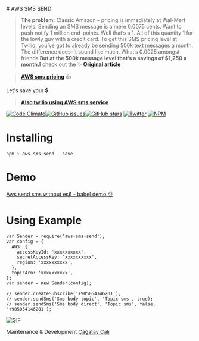 # AWS SMS SEND

> **The problem:**
Classic Amazon – pricing is immediately at Wal-Mart levels. Sending an SMS message is a mere 0.0075 cents.  Want to push notify 1 million end-points. Well that’s a 1. All of this quantity 1 for the lowly guy with a credit card. To get this SMS pricing level at Twilio, you’ve got to already be sending 500k text messages a month.  The difference doesn’t sound like much. What’s 0.0025 amongst friends.**But at the 500k message level that’s a savings of $1,250 a month.!**
> check out the :sparkles:  [**Original article**](https://www.chriskranky.com/the-threat-from-below-amazon-aws/)

> [**AWS sms pricing**](https://aws.amazon.com/sns/sms-pricing/)  :+1:

Let's save your :heavy_dollar_sign:
> [**Also twilio using AWS sms service**](https://www.twilio.com/press/releases/release-aws-sns)

[![Code Climate](https://codeclimate.com/github/svtek/aws-sms-send/badges/gpa.svg)](https://codeclimate.com/github/svtek/aws-sms-send)[![GitHub issues](https://img.shields.io/github/issues/svtek/aws-sms-send.svg)](https://github.com/svtek/aws-sms-send/issues)[![GitHub stars](https://img.shields.io/github/stars/svtek/aws-sms-send.svg)](https://github.com/svtek/aws-sms-send/stargazers)
[![Twitter](https://img.shields.io/twitter/url/https/github.com/svtek/aws-sms-send.svg?style=social)](https://twitter.com/intent/tweet?text=Wow:&url=%5Bobject%20Object%5D)
[![NPM](https://nodei.co/npm/aws-sms-send.png?downloads=true&downloadRank=true&stars=true)](https://nodei.co/npm/aws-sms-send/)
# Installing

```
npm i aws-sms-send --save
```

# Demo

[Aws send sms without es6 - babel demo :ok_hand:](https://github.com/ccali14/aws-sms-send-demo)

# Using Example

```
var Sender = require('aws-sms-send');
var config = {
  AWS: {
    accessKeyId: 'xxxxxxxxxx',
    secretAccessKey: 'xxxxxxxxxx',
    region: 'xxxxxxxxxx',
  },
  topicArn: 'xxxxxxxxxx',
};
var sender = new Sender(config);

// sender.createSubscribe('+905054146201');
// sender.sendSms('Sms body topic', 'Topic sms', true);
// sender.sendSms('Sms body direct', 'Topic sms', false, '+905054146201');
```

![GIF](https://github.com/svtek/aws-sms-send/blob/master/aws.gif)

Maintenance & Development [Çağatay Çalı](http://github.com/ccali14)

